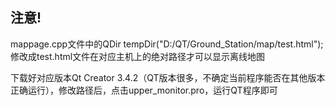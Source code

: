 ## 注意!
mappage.cpp文件中的QDir tempDir("D:/QT/Ground_Station/map/test.html");修改成test.html文件在对应主机上的绝对路径才可以显示离线地图   

下载好对应版本Qt Creator 3.4.2（QT版本很多，不确定当前程序能否在其他版本正确运行），修改路径后，点击upper_monitor.pro，运行QT程序即可
